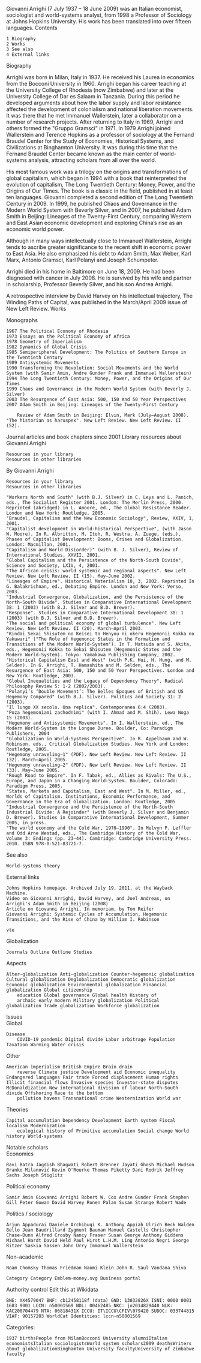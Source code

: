 Giovanni Arrighi (7 July 1937 – 18 June 2009) was an Italian economist, sociologist and world-systems analyst, from 1998 a Professor of Sociology at Johns Hopkins University. His work has been translated into over fifteen languages.
Contents

    1 Biography
    2 Works
    3 See also
    4 External links

Biography

Arrighi was born in Milan, Italy in 1937. He received his Laurea in economics from the Bocconi University in 1960. Arrighi began his career teaching at the University College of Rhodesia (now Zimbabwe) and later at the University College of Dar es Salaam in Tanzania. During this period he developed arguments about how the labor supply and labor resistance affected the development of colonialism and national liberation movements. It was there that he met Immanuel Wallerstein, later a collaborator on a number of research projects. After returning to Italy in 1969, Arrighi and others formed the "Gruppo Gramsci" in 1971. In 1979 Arrighi joined Wallerstein and Terence Hopkins as a professor of sociology at the Fernand Braudel Center for the Study of Economies, Historical Systems, and Civilizations at Binghamton University. It was during this time that the Fernand Braudel Center became known as the main center of world-systems analysis, attracting scholars from all over the world.

His most famous work was a trilogy on the origins and transformations of global capitalism, which began in 1994 with a book that reinterpreted the evolution of capitalism, The Long Twentieth Century: Money, Power, and the Origins of Our Times. The book is a classic in the field, published in at least ten languages. Giovanni completed a second edition of The Long Twentieth Century in 2009. In 1999, he published Chaos and Governance in the Modern World System with Beverly Silver, and in 2007, he published Adam Smith in Beijing: Lineages of the Twenty-First Century, comparing Western and East Asian economic development and exploring China’s rise as an economic world power.

Although in many ways intellectually close to Immanuel Wallerstein, Arrighi tends to ascribe greater significance to the recent shift in economic power to East Asia. He also emphasized his debt to Adam Smith, Max Weber, Karl Marx, Antonio Gramsci, Karl Polanyi and Joseph Schumpeter.

Arrighi died in his home in Baltimore on June 18, 2009. He had been diagnosed with cancer in July 2008. He is survived by his wife and partner in scholarship, Professor Beverly Silver, and his son Andrea Arrighi.

A retrospective interview by David Harvey on his intellectual trajectory, The Winding Paths of Capital, was published in the March/April 2009 issue of New Left Review.
Works

Monographs

    1967 The Political Economy of Rhodesia
    1973 Essays on the Political Economy of Africa
    1978 Geometry of Imperialism
    1982 Dynamics of Global Crisis
    1985 Semiperipheral Development: The Politics of Southern Europe in the Twentieth Century
    1989 Antisystemic Movements
    1990 Transforming the Revolution: Social Movements and the World System (with Samir Amin, Andre Gunder Frank and Immanuel Wallerstein)
    1994 The Long Twentieth Century: Money, Power, and the Origins of Our Times
    1999 Chaos and Governance in the Modern World System (with Beverly J. Silver)
    2003 The Resurgence of East Asia: 500, 150 And 50 Year Perspectives
    2007 Adam Smith in Beijing: Lineages of the Twenty-First Century

        Review of Adam Smith in Beijing: Elvin, Mark (July–August 2008). "The historian as haruspex". New Left Review. New Left Review. II (52).

Journal articles and book chapters since 2001
Library resources about
Giovanni Arrighi

    Resources in your library
    Resources in other libraries

By Giovanni Arrighi

    Resources in your library
    Resources in other libraries

    "Workers North and South" (with B.J. Silver) in C. Leys and L. Panich, eds., The Socialist Register 2001. London: The Merlin Press, 2000. Reprinted (abridged) in L. Amoore, ed., The Global Resistance Reader. London and New York: Routledge, 2005.
    "Braudel, Capitalism and the New Economic Sociology", Review, XXIV, 1, 2001.
    "Capitalist development in World-historical Perspective", (with Jason W. Moore). In R. Albritton, M. Itoh, R. Westra, A. Zuege, (eds.), Phases of Capitalist Development: Booms, Crises and Globalization. London: Macmillan, 2001.
    "Capitalism and World Dis(order)" (with B. J. Silver), Review of International Studies, XXVII, 2001.
    "Global Capitalism and the Persistence of the North-South Divide", Science and Society, LXIV, 4, 2001.
    "The African crisis: world systemic and regional aspects". New Left Review. New Left Review. II (15). May–June 2002.
    "Lineages of Empire". Historical Materialism 10, 3, 2002. Reprinted In G. Balakrishnan, ed., Debating Empire. London and New York: Verso, 2003.
    "Industrial Convergence, Globalization, and the Persistence of the North-South Divide". Studies in Comparative International Development 38: 1 (2003) (with B.J. Silver and B.D. Brewer).
    "Response". Studies in Comparative International Development 38: 1 (2003) (with B.J. Silver and B.D. Brewer).
    "The social and political economy of global turbulence". New Left Review. New Left Review. II (20). March–April 2003.
    "Kindai Sekai Shisutem no Keisei to Henyou ni okeru Hegemonii Kokka no Yakuwari" ("The Role of Hegemonic States in the Formation and Transitions of the Modern World-System"). In T. Matsuda and S. Akita, eds., Hegemonii Kokka to Sekai Shisutem (Hegemonic States and the Modern World-System). Tokyo: Yamakawa Publishing Company, 2002.
    "Historical Capitalism East and West" (with P.K. Hui, H. Hung, and M. Selden). In G. Arrighi, T. Hamashita and M. Selden, eds., The Resurgence of East Asia: 500, 150 and 50 Year Perspectives. London and New York: Routledge, 2003.
    "Global Inequalities and the Legacy of Dependency Theory". Radical Philosophy Review 5: 1-2 (2002/2003).
    "Polanyi’s ‘Double Movement’: The Belles Epoques of British and US Hegemony Compared" (with B.J. Silver). Politics and Society 31: 2 (2003).
    "Il lungo XX secolo. Una replica". Contemporanea 6:4 (2003).
    "Poza hegemoniami zachodnimi" (with I. Ahmad and M. Shih). Lewa Noga 15 (2003).
    "Hegemony and Antisystemic Movements". In I. Wallerstein, ed., The Modern World-System in the Longue Duree. Boulder, Co: Paradigm Publishers, 2004
    "Globalization in World-Systems Perspective". In R. Appelbaum and W. Robinson, eds., Critical Globalization Studies. New York and London: Routledge, 2005.
    "Hegemony unraveling–1" (PDF). New Left Review. New Left Review. II (32). March–April 2005.
    "Hegemony unraveling–2" (PDF). New Left Review. New Left Review. II (33). May–June 2005.
    "Rough Road to Empire". In F. Tabak, ed., Allies as Rivals: The U.S., Europe, and Japan in a Changing World-System. Boulder, Colorado: Paradigm Press, 2005.
    "States, Markets and Capitalism, East and West". In M. Miller, ed., Worlds of Capitalism. Institutions, Economic Performance, and Governance in the Era of Globalization. London: Routledge, 2005
    "Industrial Convergence and the Persistence of the North-South Industrial Divide: A Rejoinder" (with Beverly J. Silver and Benjamin D. Brewer). Studies in Comparative International Development, Summer 2005, in press.
    "The world economy and the Cold War, 1970–1990". In Melvyn P. Leffler and Odd Arne Westad, eds., The Cambridge History of the Cold War, Volume 3: Endings (pp. 23–44). Cambridge: Cambridge University Press. 2010. ISBN 978-0-521-83721-7.

See also

    World-systems theory

External links

    Johns Hopkins homepage. Archived July 19, 2011, at the Wayback Machine.
    Video on Giovanni Arrighi, David Harvey, and Joel Andreas, on Arrighi's Adam Smith in Beijing (2008)
    Article on Giovanni Arrighi, In memoriam, by Tom Reifer
    Giovanni Arrighi: Systemic Cycles of Accumulation, Hegemonic Transitions, and the Rise of China by William I. Robinson

    vte

Globalization

    Journals Outline Outline Studies

Aspects	

    Alter-globalization Anti-globalization Counter-hegemonic globalization Cultural globalization Deglobalization Democratic globalization Economic globalization Environmental globalization Financial globalization Global citizenship
        education Global governance Global health History of
        archaic early modern Military globalization Political globalization Trade globalization Workforce globalization

Issues	
Global	

    Disease
        COVID-19 pandemic Digital divide Labor arbitrage Population Taxation Warming Water crisis

Other	

    American imperialism British Empire Brain drain
        reverse Climate justice Development aid Economic inequality Endangered languages Fair trade Forced displacement Human rights Illicit financial flows Invasive species Investor-state disputes McDonaldization New international division of labour North–South divide Offshoring Race to the bottom
        pollution havens Transnational crime Westernization World war

Theories	

    Capital accumulation Dependency Development Earth system Fiscal localism Modernization
        ecological history of Primitive accumulation Social change World history World-systems

Notable
scholars	
Economics	

    Ravi Batra Jagdish Bhagwati Robert Brenner Jayati Ghosh Michael Hudson Branko Milanović Kevin O'Rourke Thomas Piketty Dani Rodrik Jeffrey Sachs Joseph Stiglitz

Political
economy	

    Samir Amin Giovanni Arrighi Robert W. Cox Andre Gunder Frank Stephen Gill Peter Gowan David Harvey Ronen Palan Susan Strange Robert Wade

Politics /
sociology	

    Arjun Appadurai Daniele Archibugi K. Anthony Appiah Ulrich Beck Walden Bello Jean Baudrillard Zygmunt Bauman Manuel Castells Christopher Chase-Dunn Alfred Crosby Nancy Fraser Susan George Anthony Giddens Michael Hardt David Held Paul Hirst L.H.M. Ling Antonio Negri George Ritzer Saskia Sassen John Urry Immanuel Wallerstein

Non–academic	

    Noam Chomsky Thomas Friedman Naomi Klein John R. Saul Vandana Shiva

    Category Category Emblem-money.svg Business portal

Authority control Edit this at Wikidata	

    BNE: XX4579047 BNF: cb12458118f (data) GND: 13032826X ISNI: 0000 0001 1683 9001 LCCN: n50001569 NDL: 00462485 NKC: jo2014829448 NLK: KAC200704479 NTA: 06818431X ICCU: IT\ICCU\CFIV\079420 SUDOC: 033744815 VIAF: 90157203 WorldCat Identities: lccn-n50001569

Categories:

    1937 birthsPeople from MilanBocconi University alumniItalian economistsItalian sociologistsWorld system scholars2009 deathsWriters about globalizationBinghamton University facultyUniversity of Zimbabwe faculty
